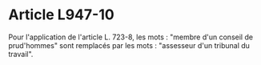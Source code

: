 # Article L947-10

Pour l'application de l'article L. 723-8, les mots : "membre d'un conseil de prud'hommes" sont remplacés par les mots : "assesseur d'un tribunal du travail".